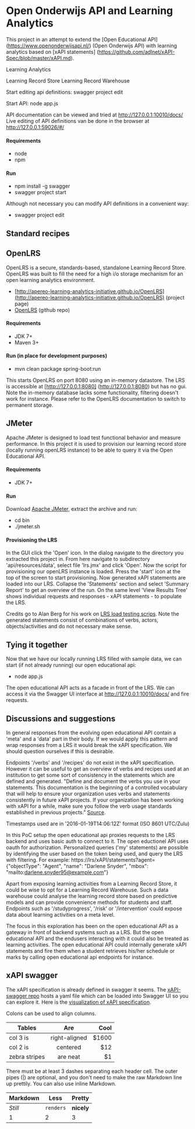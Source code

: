 Open Onderwijs API and Learning Analytics
======

This project in an attempt to extend the [Open Educational API] (https://www.openonderwijsapi.nl/) (Open Onderwijs API) with learning analytics based on [xAPI statements] (https://github.com/adlnet/xAPI-Spec/blob/master/xAPI.md).


Learning Analytics

Learning Record Store 
Learning Record Warehouse


Start editing api definitions: swagger project edit

Start API: node app.js

API documentation can be viewed and tried at http://127.0.0.1:10010/docs/
Live editing of API definitions van be done in the browser at http://127.0.0.1:59026/#/


#### Requirements
* node
* npm

#### Run

* npm install -g swagger
* swagger project start


Although not necessary you can modify API definitions in a convenient way:

* swagger project edit

## Standard recipes


## OpenLRS
OpenLRS is a secure, standards-based, standalone Learning Record Store. OpenLRS was built to fill the need for a high i/o storage mechanism for an open learning analytics environment.
* [http://apereo-learning-analytics-initiative.github.io/OpenLRS](http://apereo-learning-analytics-initiative.github.io/OpenLRS) (project page)
* [OpenLRS](https://github.com/Apereo-Learning-Analytics-Initiative/OpenLRS) (github repo)

#### Requirements
* JDK 7+
* Maven 3+

#### Run (in place for development purposes)
* mvn clean package spring-boot:run

This starts OpenLRS on port 8080 using an in-memory datastore. The LRS is accessible at [http://127.0.0.1:8080] (http://127.0.0.1:8080) but has no gui.
Note the in-memory database lacks some functionality, filtering doesn't work for instance. Please refer to the OpenLRS documentation to switch to permanent storage.

## JMeter
Apache JMeter is designed to load test functional behavior and measure performance. In this project it is used to provision our learning record store (locally running openLRS instance) to be able to query it via
the Open Educational API.


#### Requirements
* JDK 7+

#### Run
Download [Apache JMeter](http://jmeter.apache.org/), extract the archive and run:

* cd bin
* ./jmeter.sh

#### Provisioning the LRS

In the GUI click the 'Open' icon. In the dialog navigate to the directory you extracted this project in. From here navigate to subdirectory 
'api/resources/data', select file 'lrs.jmx' and click 'Open'. Now the script for provisioning our openLRS instance is loaded. Press the 'start' icon 
at the top of the screen to start provisioning. Now generated xAPI statements are loaded into our LRS. Collapse the 'Statements' section and select 
'Summary Report' to get an overview of the run. On the same level 'View Results Tree' shows individual requests and responses - xAPI statements - to populate the LRS.

Credits go to Alan Berg for his work on [LRS load testing scrips](https://github.com/Apereo-Learning-Analytics-Initiative/LRSLoadTest).
Note the generated statements consist of combinations of verbs, actors, objects/activities and do not necessary make sense.


## Tying it together

Now that we have our locally running LRS filled with sample data, we can start (if not already running) our open educational api:
* node app.js

The open educational API acts as a facade in front of the LRS. We can access it via the Swagger UI interface at http://127.0.0.1:10010/docs/ and fire requests.


##  Discussions and suggestions

In general responses from the evolving open educational API contain a 'meta' and a 'data' part in their body. If we would apply this pattern and wrap responses from a LRS it would
break the xAPI specification. We should question ourselves if this is desirable.

Endpoints '/verbs' and '/recipes' do not exist in the xAPI specification. However it can be useful to get an overview of verbs and recipes used at an institution to get some sort of consistency in the statements which are defined and generated. 
"Define and document the verbs you use in your statements. This documentation is the beginning of a controlled vocabulary that will help to ensure your organization uses verbs and statements consistently in future xAPI projects. If your organization has been working with xAPI for a while, make sure you follow the verb usage standards established in previous projects."
[Source](http://www.learningsolutionsmag.com/articles/1526/five-things-a-web-developer-needs-to-know-about-the-xapi).

Timestamps used are in '2016-01-19T14:06:12Z' format (ISO 8601 UTC/Zulu)

In this PoC setup the open educational api proxies requests to the LRS backend and uses basic auth to connect to it. The open eductionel API uses oauth for authorization. 
Personalized queries ('my' statements) are possible by identifying the user based on the token being used, and query the LRS with filtering.
For example: https://lrs/xAPI/statements?agent={"objectType": "Agent", "name": "Darlene Snyder", "mbox": "mailto:darlene.snyder95@example.com"}

Apart from exposing learning activities from a Learning Record Store, it could be wise to opt for a Learning Record Warehouse. Such a data warehouse could analyse the learning record store based on predictive models and can provide convenience methods for students and staff.
Endpoints such as '/studyprogress', '/risk' or '/intervention' could expose data about learning activities on a meta level.

The focus in this exploration has been on the open educational API as a gateway in front of backend systems such as a LRS. But the open educational API and the endusers interacting with it could also be treated 
as learning activities. The open educational API could internally generate xAPI statements and fire them when a student retrieves his/her schedule or marks by calling open educational api endpoints for instance.


## xAPI swagger
The xAPI specification is already defined in swagger it seems. The [xAPI-swagger repo](https://github.com/TryxAPI/xapi-swagger) hosts a yaml file which can be loaded
into Swagger UI so you can explore it. Here is the [visualization of xAPI specification](http://editor.swagger.io/#/?import=https://raw.githubusercontent.com/TryxAPI/xapi-swagger/master/xapi-swagger.yaml).



Colons can be used to align columns.

| Tables        | Are           | Cool  |
| ------------- |:-------------:| -----:|
| col 3 is      | right-aligned | $1600 |
| col 2 is      | centered      |   $12 |
| zebra stripes | are neat      |    $1 |

There must be at least 3 dashes separating each header cell.
The outer pipes (|) are optional, and you don't need to make the 
raw Markdown line up prettily. You can also use inline Markdown.

Markdown | Less | Pretty
--- | --- | ---
*Still* | `renders` | **nicely**
1 | 2 | 3
